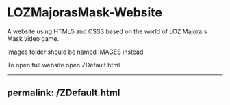 # LOZMajorasMask-Website
A website using HTML5 and CSS3 based on the world of LOZ Majora's Mask video game.

Images folder should be named IMAGES instead

To open full website open ZDefault.html

---
permalink: /ZDefault.html
---
